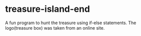 # treasure-island-end
A  fun program to hunt the treasure using if-else statements.
The logo(treasure box) was taken from an online site.
